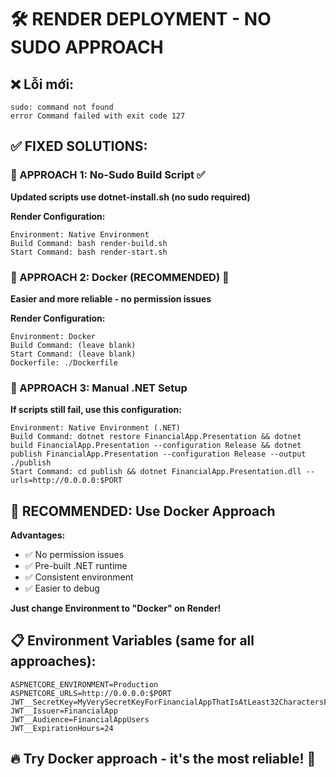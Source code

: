 # 🛠️ RENDER DEPLOYMENT - NO SUDO APPROACH

## ❌ Lỗi mới:
```
sudo: command not found
error Command failed with exit code 127
```

## ✅ FIXED SOLUTIONS:

### 🎯 APPROACH 1: No-Sudo Build Script ✅

**Updated scripts use dotnet-install.sh (no sudo required)**

**Render Configuration:**
```
Environment: Native Environment 
Build Command: bash render-build.sh
Start Command: bash render-start.sh
```

### 🎯 APPROACH 2: Docker (RECOMMENDED) 🐳

**Easier and more reliable - no permission issues**

**Render Configuration:**
```
Environment: Docker
Build Command: (leave blank)
Start Command: (leave blank) 
Dockerfile: ./Dockerfile
```

### 🎯 APPROACH 3: Manual .NET Setup

**If scripts still fail, use this configuration:**

```
Environment: Native Environment (.NET)
Build Command: dotnet restore FinancialApp.Presentation && dotnet build FinancialApp.Presentation --configuration Release && dotnet publish FinancialApp.Presentation --configuration Release --output ./publish
Start Command: cd publish && dotnet FinancialApp.Presentation.dll --urls=http://0.0.0.0:$PORT
```

## 🚀 RECOMMENDED: Use Docker Approach

**Advantages:**
- ✅ No permission issues
- ✅ Pre-built .NET runtime
- ✅ Consistent environment  
- ✅ Easier to debug

**Just change Environment to "Docker" on Render!**

## 📋 Environment Variables (same for all approaches):
```
ASPNETCORE_ENVIRONMENT=Production
ASPNETCORE_URLS=http://0.0.0.0:$PORT
JWT__SecretKey=MyVerySecretKeyForFinancialAppThatIsAtLeast32CharactersForProduction!
JWT__Issuer=FinancialApp
JWT__Audience=FinancialAppUsers
JWT__ExpirationHours=24
```

## 🔥 Try Docker approach - it's the most reliable! 🐳